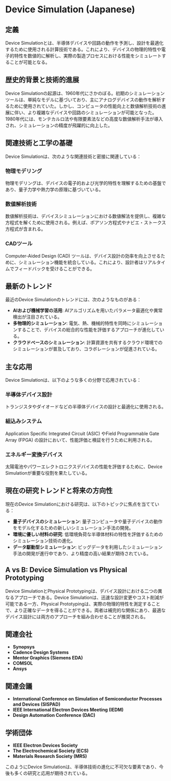 # Device Simulation (Japanese)

## 定義
Device Simulationとは、半導体デバイスや回路の動作を予測し、設計を最適化するために使用される計算技術である。これにより、デバイスの物理的特性や電子的特性を数値的に解析し、実際の製造プロセスにおける性能をシミュレートすることが可能となる。

## 歴史的背景と技術的進展
Device Simulationの起源は、1960年代にさかのぼる。初期のシミュレーションツールは、単純なモデルに基づいており、主にアナログデバイスの動作を解析するために使用されていた。しかし、コンピュータの性能向上と数値解析技術の進展に伴い、より複雑なデバイスや回路のシミュレーションが可能となった。1980年代には、モンテカルロ法や有限要素法などの高度な数値解析手法が導入され、シミュレーションの精度が飛躍的に向上した。

## 関連技術と工学の基礎
Device Simulationは、次のような関連技術と密接に関連している：

### 物理モデリング
物理モデリングは、デバイスの電子的および光学的特性を理解するための基盤であり、量子力学や熱力学の原理に基づいている。

### 数値解析技術
数値解析技術は、デバイスシミュレーションにおける数値解法を提供し、複雑な方程式を解くために使用される。例えば、ポアソン方程式やナビエ・ストークス方程式が含まれる。

### CADツール
Computer-Aided Design (CAD) ツールは、デバイス設計の効率を向上させるために、シミュレーション機能を統合している。これにより、設計者はリアルタイムでフィードバックを受けることができる。

## 最新のトレンド
最近のDevice Simulationのトレンドには、次のようなものがある：

- **AIおよび機械学習の活用**: AIアルゴリズムを用いたパラメータ最適化や異常検出が注目されている。
- **多物理的シミュレーション**: 電気、熱、機械的特性を同時にシミュレーションすることで、デバイスの総合的な性能を評価するアプローチが進化している。
- **クラウドベースのシミュレーション**: 計算資源を共有するクラウド環境でのシミュレーションが普及しており、コラボレーションが促進されている。

## 主な応用
Device Simulationは、以下のような多くの分野で応用されている：

### 半導体デバイス設計
トランジスタやダイオードなどの半導体デバイスの設計と最適化に使用される。

### 組込みシステム
Application Specific Integrated Circuit (ASIC) やField Programmable Gate Array (FPGA) の設計において、性能評価と検証を行うために利用される。

### エネルギー変換デバイス
太陽電池やパワーエレクトロニクスデバイスの性能を評価するために、Device Simulationが重要な役割を果たしている。

## 現在の研究トレンドと将来の方向性
現在のDevice Simulationにおける研究は、以下のトピックに焦点を当てている：

- **量子デバイスのシミュレーション**: 量子コンピュータや量子デバイスの動作をモデル化するための新しいシミュレーション手法の開発。
- **環境に優しい材料の研究**: 低環境負荷な半導体材料の特性を評価するためのシミュレーション技術の進化。
- **データ駆動型シミュレーション**: ビッグデータを利用したシミュレーション手法の開発が進行中であり、より精度の高い結果が期待されている。

## A vs B: Device Simulation vs Physical Prototyping
Device SimulationとPhysical Prototypingは、デバイス設計における二つの異なるアプローチである。Device Simulationは、迅速な設計変更やコスト削減が可能である一方、Physical Prototypingは、実際の物理的特性を測定することで、より正確なデータを得ることができる。両者は補完的な関係にあり、最適なデバイス設計には両方のアプローチを組み合わせることが推奨される。

## 関連会社
- **Synopsys**
- **Cadence Design Systems**
- **Mentor Graphics (Siemens EDA)**
- **COMSOL**
- **Ansys**

## 関連会議
- **International Conference on Simulation of Semiconductor Processes and Devices (SISPAD)**
- **IEEE International Electron Devices Meeting (IEDM)**
- **Design Automation Conference (DAC)**

## 学術団体
- **IEEE Electron Devices Society**
- **The Electrochemical Society (ECS)**
- **Materials Research Society (MRS)**

このようにDevice Simulationは、半導体技術の進化に不可欠な要素であり、今後も多くの研究と応用が期待されている。